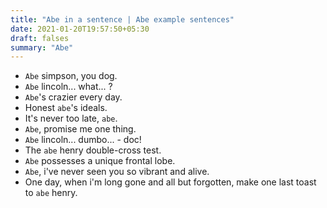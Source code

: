 ```yaml
---
title: "Abe in a sentence | Abe example sentences"
date: 2021-01-20T19:57:50+05:30
draft: falses
summary: "Abe"
---
```

- `Abe` simpson, you dog.
- `Abe` lincoln... what... ?
- `Abe`'s crazier every day.
- Honest `abe`'s ideals.
- It's never too late, `abe`.
- `Abe`, promise me one thing.
- `Abe` lincoln... dumbo... - doc!
- The `abe` henry double-cross test.
- `Abe` possesses a unique frontal lobe.
- `Abe`, i've never seen you so vibrant and alive.
- One day, when i'm long gone and all but forgotten, make one last toast to `abe` henry.
                 
